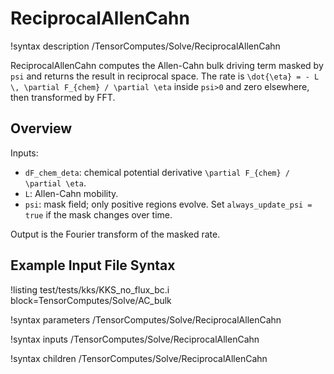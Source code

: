 # ReciprocalAllenCahn

!syntax description /TensorComputes/Solve/ReciprocalAllenCahn

ReciprocalAllenCahn computes the Allen\-Cahn bulk driving term masked by `psi` and returns the result in reciprocal space. The rate is `\dot{\eta} = - L \, \partial F_{chem} / \partial \eta` inside `psi>0` and zero elsewhere, then transformed by FFT.

## Overview

Inputs:
- `dF_chem_deta`: chemical potential derivative `\partial F_{chem} / \partial \eta`.
- `L`: Allen\-Cahn mobility.
- `psi`: mask field; only positive regions evolve. Set `always_update_psi = true` if the mask changes over time.

Output is the Fourier transform of the masked rate.

## Example Input File Syntax

!listing test/tests/kks/KKS_no_flux_bc.i block=TensorComputes/Solve/AC_bulk

!syntax parameters /TensorComputes/Solve/ReciprocalAllenCahn

!syntax inputs /TensorComputes/Solve/ReciprocalAllenCahn

!syntax children /TensorComputes/Solve/ReciprocalAllenCahn

